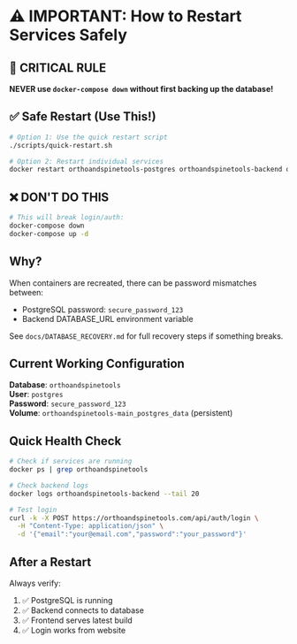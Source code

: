 # ⚠️ IMPORTANT: How to Restart Services Safely

## 🚨 CRITICAL RULE
**NEVER use `docker-compose down` without first backing up the database!**

## ✅ Safe Restart (Use This!)

```bash
# Option 1: Use the quick restart script
./scripts/quick-restart.sh

# Option 2: Restart individual services
docker restart orthoandspinetools-postgres orthoandspinetools-backend orthoandspinetools-frontend
```

## ❌ DON'T DO THIS
```bash
# This will break login/auth:
docker-compose down
docker-compose up -d
```

## Why?
When containers are recreated, there can be password mismatches between:
- PostgreSQL password: `secure_password_123`
- Backend DATABASE_URL environment variable

See `docs/DATABASE_RECOVERY.md` for full recovery steps if something breaks.

## Current Working Configuration

**Database**: `orthoandspinetools`  
**User**: `postgres`  
**Password**: `secure_password_123`  
**Volume**: `orthoandspinetools-main_postgres_data` (persistent)

## Quick Health Check

```bash
# Check if services are running
docker ps | grep orthoandspinetools

# Check backend logs
docker logs orthoandspinetools-backend --tail 20

# Test login
curl -k -X POST https://orthoandspinetools.com/api/auth/login \
  -H "Content-Type: application/json" \
  -d '{"email":"your@email.com","password":"your_password"}'
```

## After a Restart

Always verify:
1. ✅ PostgreSQL is running
2. ✅ Backend connects to database
3. ✅ Frontend serves latest build
4. ✅ Login works from website

